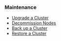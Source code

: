 ### Maintenance

- [Upgrade a Cluster](upgrade-a-cluster.html)
- [Decommission Nodes](decommission-nodes.html)
- [Back up a Cluster](back-up-a-cluster.html)
- [Restore a Cluster](restore-a-cluster.html)